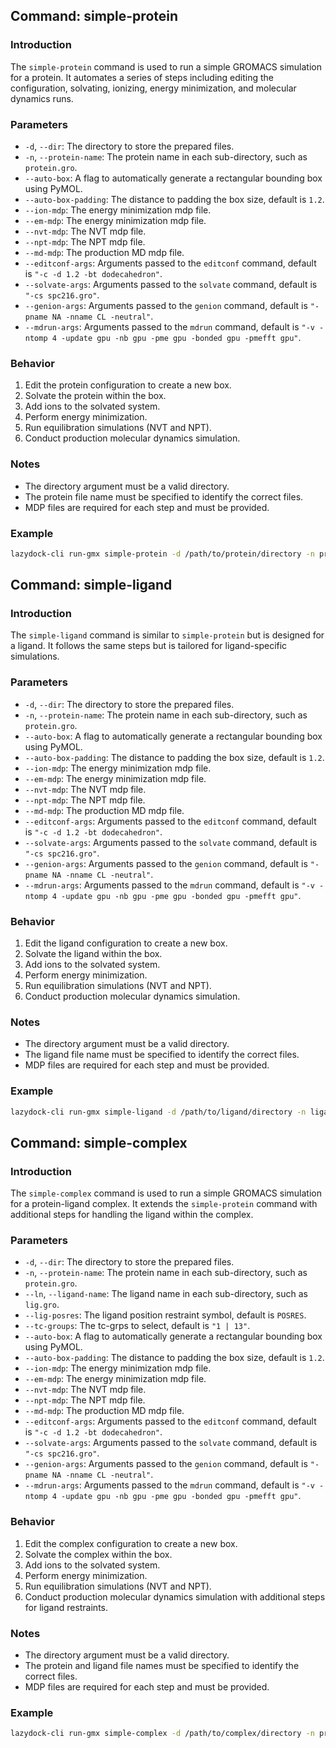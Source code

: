 ## Command: simple-protein

### Introduction
The `simple-protein` command is used to run a simple GROMACS simulation for a protein. It automates a series of steps including editing the configuration, solvating, ionizing, energy minimization, and molecular dynamics runs.

### Parameters
- `-d`, `--dir`: The directory to store the prepared files.
- `-n`, `--protein-name`: The protein name in each sub-directory, such as `protein.gro`.
- `--auto-box`: A flag to automatically generate a rectangular bounding box using PyMOL.
- `--auto-box-padding`: The distance to padding the box size, default is `1.2`.
- `--ion-mdp`: The energy minimization mdp file.
- `--em-mdp`: The energy minimization mdp file.
- `--nvt-mdp`: The NVT mdp file.
- `--npt-mdp`: The NPT mdp file.
- `--md-mdp`: The production MD mdp file.
- `--editconf-args`: Arguments passed to the `editconf` command, default is `"-c -d 1.2 -bt dodecahedron"`.
- `--solvate-args`: Arguments passed to the `solvate` command, default is `"-cs spc216.gro"`.
- `--genion-args`: Arguments passed to the `genion` command, default is `"-pname NA -nname CL -neutral"`.
- `--mdrun-args`: Arguments passed to the `mdrun` command, default is `"-v -ntomp 4 -update gpu -nb gpu -pme gpu -bonded gpu -pmefft gpu"`.

### Behavior
1. Edit the protein configuration to create a new box.
2. Solvate the protein within the box.
3. Add ions to the solvated system.
4. Perform energy minimization.
5. Run equilibration simulations (NVT and NPT).
6. Conduct production molecular dynamics simulation.

### Notes
- The directory argument must be a valid directory.
- The protein file name must be specified to identify the correct files.
- MDP files are required for each step and must be provided.

### Example
```bash
lazydock-cli run-gmx simple-protein -d /path/to/protein/directory -n protein.gro
```

## Command: simple-ligand

### Introduction
The `simple-ligand` command is similar to `simple-protein` but is designed for a ligand. It follows the same steps but is tailored for ligand-specific simulations.

### Parameters
- `-d`, `--dir`: The directory to store the prepared files.
- `-n`, `--protein-name`: The protein name in each sub-directory, such as `protein.gro`.
- `--auto-box`: A flag to automatically generate a rectangular bounding box using PyMOL.
- `--auto-box-padding`: The distance to padding the box size, default is `1.2`.
- `--ion-mdp`: The energy minimization mdp file.
- `--em-mdp`: The energy minimization mdp file.
- `--nvt-mdp`: The NVT mdp file.
- `--npt-mdp`: The NPT mdp file.
- `--md-mdp`: The production MD mdp file.
- `--editconf-args`: Arguments passed to the `editconf` command, default is `"-c -d 1.2 -bt dodecahedron"`.
- `--solvate-args`: Arguments passed to the `solvate` command, default is `"-cs spc216.gro"`.
- `--genion-args`: Arguments passed to the `genion` command, default is `"-pname NA -nname CL -neutral"`.
- `--mdrun-args`: Arguments passed to the `mdrun` command, default is `"-v -ntomp 4 -update gpu -nb gpu -pme gpu -bonded gpu -pmefft gpu"`.

### Behavior
1. Edit the ligand configuration to create a new box.
2. Solvate the ligand within the box.
3. Add ions to the solvated system.
4. Perform energy minimization.
5. Run equilibration simulations (NVT and NPT).
6. Conduct production molecular dynamics simulation.

### Notes
- The directory argument must be a valid directory.
- The ligand file name must be specified to identify the correct files.
- MDP files are required for each step and must be provided.

### Example
```bash
lazydock-cli run-gmx simple-ligand -d /path/to/ligand/directory -n ligand.gro
```

## Command: simple-complex

### Introduction
The `simple-complex` command is used to run a simple GROMACS simulation for a protein-ligand complex. It extends the `simple-protein` command with additional steps for handling the ligand within the complex.

### Parameters
- `-d`, `--dir`: The directory to store the prepared files.
- `-n`, `--protein-name`: The protein name in each sub-directory, such as `protein.gro`.
- `--ln`, `--ligand-name`: The ligand name in each sub-directory, such as `lig.gro`.
- `--lig-posres`: The ligand position restraint symbol, default is `POSRES`.
- `--tc-groups`: The tc-grps to select, default is `"1 | 13"`.
- `--auto-box`: A flag to automatically generate a rectangular bounding box using PyMOL.
- `--auto-box-padding`: The distance to padding the box size, default is `1.2`.
- `--ion-mdp`: The energy minimization mdp file.
- `--em-mdp`: The energy minimization mdp file.
- `--nvt-mdp`: The NVT mdp file.
- `--npt-mdp`: The NPT mdp file.
- `--md-mdp`: The production MD mdp file.
- `--editconf-args`: Arguments passed to the `editconf` command, default is `"-c -d 1.2 -bt dodecahedron"`.
- `--solvate-args`: Arguments passed to the `solvate` command, default is `"-cs spc216.gro"`.
- `--genion-args`: Arguments passed to the `genion` command, default is `"-pname NA -nname CL -neutral"`.
- `--mdrun-args`: Arguments passed to the `mdrun` command, default is `"-v -ntomp 4 -update gpu -nb gpu -pme gpu -bonded gpu -pmefft gpu"`.

### Behavior
1. Edit the complex configuration to create a new box.
2. Solvate the complex within the box.
3. Add ions to the solvated system.
4. Perform energy minimization.
5. Run equilibration simulations (NVT and NPT).
6. Conduct production molecular dynamics simulation with additional steps for ligand restraints.

### Notes
- The directory argument must be a valid directory.
- The protein and ligand file names must be specified to identify the correct files.
- MDP files are required for each step and must be provided.

### Example
```bash
lazydock-cli run-gmx simple-complex -d /path/to/complex/directory -n protein.gro -ln lig.gro
```
